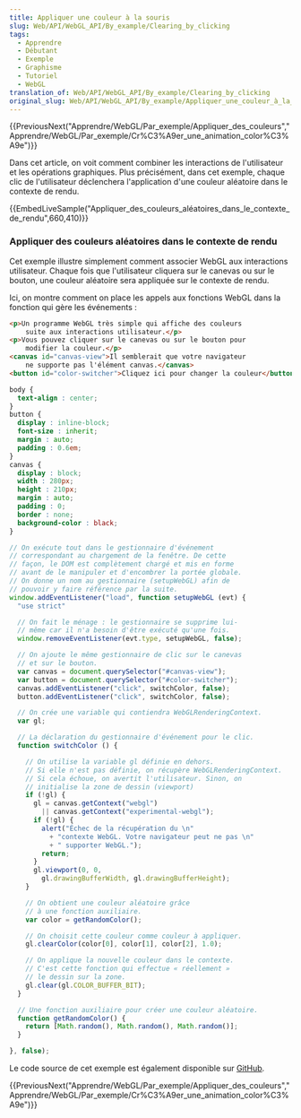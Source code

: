 ```yaml
---
title: Appliquer une couleur à la souris
slug: Web/API/WebGL_API/By_example/Clearing_by_clicking
tags:
  - Apprendre
  - Débutant
  - Exemple
  - Graphisme
  - Tutoriel
  - WebGL
translation_of: Web/API/WebGL_API/By_example/Clearing_by_clicking
original_slug: Web/API/WebGL_API/By_example/Appliquer_une_couleur_à_la_souris
---
```

{{PreviousNext("Apprendre/WebGL/Par_exemple/Appliquer_des_couleurs","Apprendre/WebGL/Par_exemple/Cr%C3%A9er_une_animation_color%C3%A9e")}}

Dans cet article, on voit comment combiner les interactions de l'utilisateur et les opérations graphiques. Plus précisément, dans cet exemple, chaque clic de l'utilisateur déclenchera l'application d'une couleur aléatoire dans le contexte de rendu.

{{EmbedLiveSample("Appliquer_des_couleurs_aléatoires_dans_le_contexte_de_rendu",660,410)}}

### Appliquer des couleurs aléatoires dans le contexte de rendu

Cet exemple illustre simplement comment associer WebGL aux interactions utilisateur. Chaque fois que l'utilisateur cliquera sur le canevas ou sur le bouton, une couleur aléatoire sera appliquée sur le contexte de rendu.

Ici, on montre comment on place les appels aux fonctions WebGL dans la fonction qui gère les événements :

```html
<p>Un programme WebGL très simple qui affiche des couleurs
    suite aux interactions utilisateur.</p>
<p>Vous pouvez cliquer sur le canevas ou sur le bouton pour
    modifier la couleur.</p>
<canvas id="canvas-view">Il semblerait que votre navigateur
    ne supporte pas l'élément canvas.</canvas>
<button id="color-switcher">Cliquez ici pour changer la couleur</button>
```

```css
body {
  text-align : center;
}
button {
  display : inline-block;
  font-size : inherit;
  margin : auto;
  padding : 0.6em;
}
canvas {
  display : block;
  width : 280px;
  height : 210px;
  margin : auto;
  padding : 0;
  border : none;
  background-color : black;
}
```

```js
// On exécute tout dans le gestionnaire d'événement
// correspondant au chargement de la fenêtre. De cette
// façon, le DOM est complètement chargé et mis en forme
// avant de le manipuler et d'encombrer la portée globale.
// On donne un nom au gestionnaire (setupWebGL) afin de
// pouvoir y faire référence par la suite.
window.addEventListener("load", function setupWebGL (evt) {
  "use strict"

  // On fait le ménage : le gestionnaire se supprime lui-
  // même car il n'a besoin d'être exécuté qu'une fois.
  window.removeEventListener(evt.type, setupWebGL, false);

  // On ajoute le même gestionnaire de clic sur le canevas
  // et sur le bouton.
  var canvas = document.querySelector("#canvas-view");
  var button = document.querySelector("#color-switcher");
  canvas.addEventListener("click", switchColor, false);
  button.addEventListener("click", switchColor, false);

  // On crée une variable qui contiendra WebGLRenderingContext.
  var gl;

  // La déclaration du gestionnaire d'événement pour le clic.
  function switchColor () {

    // On utilise la variable gl définie en dehors.
    // Si elle n'est pas définie, on récupère WebGLRenderingContext.
    // Si cela échoue, on avertit l'utilisateur. Sinon, on
    // initialise la zone de dessin (viewport)
    if (!gl) {
      gl = canvas.getContext("webgl")
        || canvas.getContext("experimental-webgl");
      if (!gl) {
        alert("Échec de la récupération du \n"
          + "contexte WebGL. Votre navigateur peut ne pas \n"
          + " supporter WebGL.");
        return;
      }
      gl.viewport(0, 0,
        gl.drawingBufferWidth, gl.drawingBufferHeight);
    }

    // On obtient une couleur aléatoire grâce
    // à une fonction auxiliaire.
    var color = getRandomColor();

    // On choisit cette couleur comme couleur à appliquer.
    gl.clearColor(color[0], color[1], color[2], 1.0);

    // On applique la nouvelle couleur dans le contexte.
    // C'est cette fonction qui effectue « réellement »
    // le dessin sur la zone.
    gl.clear(gl.COLOR_BUFFER_BIT);
  }

  // Une fonction auxiliaire pour créer une couleur aléatoire.
  function getRandomColor() {
    return [Math.random(), Math.random(), Math.random()];
  }

}, false);
```

Le code source de cet exemple est également disponible sur [GitHub](https://github.com/idofilin/webgl-by-example/tree/master/clearing-by-clicking).

{{PreviousNext("Apprendre/WebGL/Par_exemple/Appliquer_des_couleurs","Apprendre/WebGL/Par_exemple/Cr%C3%A9er_une_animation_color%C3%A9e")}}
